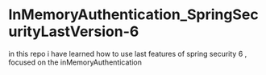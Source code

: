 # InMemoryAuthentication_SpringSecurityLastVersion-6
in this repo i have learned how to use last features of spring security 6 , focused on the inMemoryAuthentication
